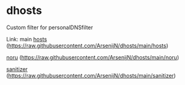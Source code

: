 # dhosts
Custom filter for personalDNSfilter

Link: 
main [hosts](https://raw.githubusercontent.com/ArsenijN/dhosts/main/hosts) (https://raw.githubusercontent.com/ArsenijN/dhosts/main/hosts)

[noru](https://raw.githubusercontent.com/ArsenijN/dhosts/main/noru) (https://raw.githubusercontent.com/ArsenijN/dhosts/main/noru)

[sanitizer](https://raw.githubusercontent.com/ArsenijN/dhosts/main/sanitizer) (https://raw.githubusercontent.com/ArsenijN/dhosts/main/sanitizer)